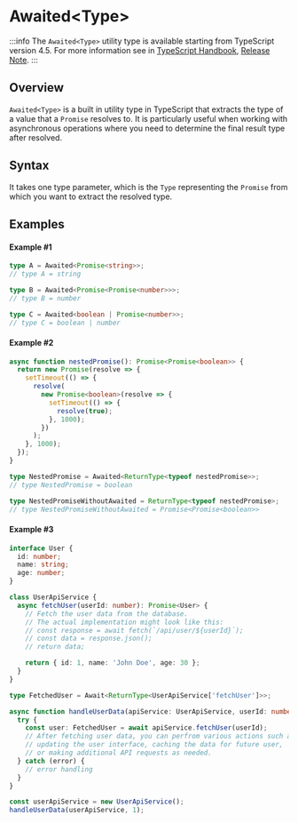 # Awaited\<Type>

:::info
The `Awaited<Type>` utility type is available starting from TypeScript version 4.5. For more information see in [TypeScript Handbook](https://www.typescriptlang.org/docs/handbook/utility-types.html#awaitedtype), [Release Note](https://www.typescriptlang.org/docs/handbook/release-notes/typescript-4-5.html#the-awaited-type-and-promise-improvements).
:::

## Overview

`Awaited<Type>` is a built in utility type in TypeScript that extracts the type of a value that a `Promise` resolves to. It is particularly useful when working with asynchronous operations where you need to determine the final result type after resolved.

## Syntax

It takes one type parameter, which is the `Type` representing the `Promise` from which you want to extract the resolved type.

## Examples

#### Example #1

```ts
type A = Awaited<Promise<string>>;
// type A = string

type B = Awaited<Promise<Promise<number>>>;
// type B = number

type C = Awaited<boolean | Promise<number>>;
// type C = boolean | number
```

#### Example #2

```ts
async function nestedPromise(): Promise<Promise<boolean>> {
  return new Promise(resolve => {
    setTimeout(() => {
      resolve(
        new Promise<boolean>(resolve => {
          setTimeout(() => {
            resolve(true);
          }, 1000);
        })
      );
    }, 1000);
  });
}

type NestedPromise = Awaited<ReturnType<typeof nestedPromise>>;
// type NestedPromise = boolean

type NestedPromiseWithoutAwaited = ReturnType<typeof nestedPromise>;
// type NestedPromiseWithoutAwaited = Promise<Promise<boolean>>
```

#### Example #3

```ts
interface User {
  id: number;
  name: string;
  age: number;
}

class UserApiService {
  async fetchUser(userId: number): Promise<User> {
    // Fetch the user data from the database.
    // The actual implementation might look like this:
    // const response = await fetch(`/api/user/${userId}`);
    // const data = response.json();
    // return data;

    return { id: 1, name: 'John Doe', age: 30 };
  }
}

type FetchedUser = Await<ReturnType<UserApiService['fetchUser']>>;

async function handleUserData(apiService: UserApiService, userId: number) {
  try {
    const user: FetchedUser = await apiService.fetchUser(userId);
    // After fetching user data, you can perfrom various actions such as
    // updating the user interface, caching the data for future user,
    // or making additional API requests as needed.
  } catch (error) {
    // error handling
  }
}

const userApiService = new UserApiService();
handleUserData(userApiService, 1);
```
